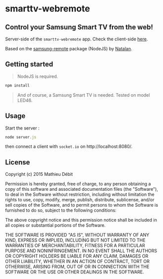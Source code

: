 # smarttv-webremote
## Control your Samsung Smart TV from the web!

Server-side of the `smarttv-webremote` app. Check the client-side [here](https://www.github.com/MathieuDebit/smarttv-webremote-client).

Based on the [samsung-remote](https://www.github.com/natalan/samsung-remote) package (NodeJS) by [Natalan](https://www.github.com/natalan/).

## Getting started

> NodeJS is required.

```javascript
npm install
```

> And of course, a Samsung Smart TV is needed. Tested on model LED46.

## Usage

Start the server :
```javascript
node server.js
```

then connect a client with `socket.io` on http://localhost:8080/.

License
-----
Copyright (c) 2015 Mathieu Débit

Permission is hereby granted, free of charge, to any person obtaining a copy of this software and associated documentation files (the "Software"), to deal in the Software without restriction, including without limitation the rights to use, copy, modify, merge, publish, distribute, sublicense, and/or sell copies of the Software, and to permit persons to whom the Software is furnished to do so, subject to the following conditions:

The above copyright notice and this permission notice shall be included in all copies or substantial portions of the Software.

THE SOFTWARE IS PROVIDED "AS IS", WITHOUT WARRANTY OF ANY KIND, EXPRESS OR IMPLIED, INCLUDING BUT NOT LIMITED TO THE WARRANTIES OF MERCHANTABILITY, FITNESS FOR A PARTICULAR PURPOSE AND NONINFRINGEMENT. IN NO EVENT SHALL THE AUTHORS OR COPYRIGHT HOLDERS BE LIABLE FOR ANY CLAIM, DAMAGES OR OTHER LIABILITY, WHETHER IN AN ACTION OF CONTRACT, TORT OR OTHERWISE, ARISING FROM, OUT OF OR IN CONNECTION WITH THE SOFTWARE OR THE USE OR OTHER DEALINGS IN THE SOFTWARE.
